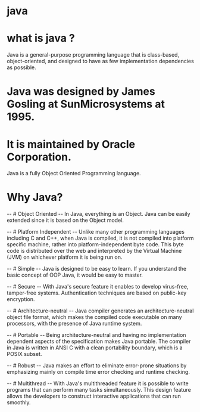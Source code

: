 # java
# what is java ?
Java is a general-purpose programming language
that is class-based, object-oriented,
and designed to have as few implementation
dependencies as possible. 

# Java was designed by James Gosling at SunMicrosystems at 1995.

# It is maintained by Oracle Corporation.

Java is a fully Object Oriented Programming 
language.

# Why Java?
  -- # Object Oriented
    -- In Java, everything is an Object. Java can be easily extended since it is based on the Object model.
  
  -- # Platform Independent
    -- Unlike many other programming languages including C and C++, when Java is compiled, it is not compiled into platform specific machine, 
       rather into platform-independent byte code. 
       This byte code is distributed over the web and interpreted by the Virtual Machine (JVM) on whichever platform it is being run on.
  
  -- # Simple
    -- Java is designed to be easy to learn. If you understand the basic concept of OOP Java, it would be easy to master.
  
  -- # Secure
    -- With Java's secure feature it enables to develop virus-free, tamper-free systems. Authentication techniques are based on public-key encryption.
  
  -- # Architecture-neutral
    -- Java compiler generates an architecture-neutral object file format, which makes the compiled code executable on many processors, with the presence of Java runtime system.
  
  -- # Portable
    -- Being architecture-neutral and having no implementation dependent aspects of the specification makes Java portable. The compiler in Java is written in ANSI C 
       with a clean portability boundary, which is a POSIX subset.
  
  -- # Robust
    -- Java makes an effort to eliminate error-prone situations by emphasizing mainly on compile time error checking and runtime checking.
  
  -- # Multithread
    -- With Java's multithreaded feature it is possible to write programs that can perform many tasks simultaneously. This design feature allows the developers to
       construct interactive applications that can run smoothly.
  
